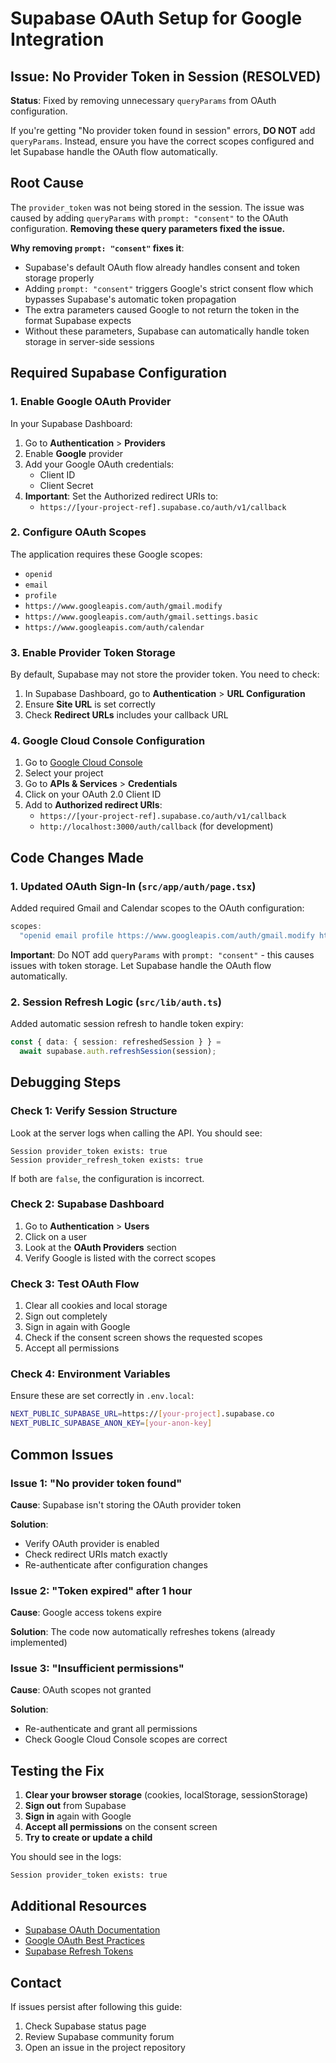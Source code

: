 # Supabase OAuth Setup for Google Integration

## Issue: No Provider Token in Session (RESOLVED)

**Status**: Fixed by removing unnecessary `queryParams` from OAuth configuration.

If you're getting "No provider token found in session" errors, **DO NOT** add `queryParams`. Instead, ensure you have the correct scopes configured and let Supabase handle the OAuth flow automatically.

## Root Cause

The `provider_token` was not being stored in the session. The issue was caused by adding `queryParams` with `prompt: "consent"` to the OAuth configuration. **Removing these query parameters fixed the issue.**

**Why removing `prompt: "consent"` fixes it**:
- Supabase's default OAuth flow already handles consent and token storage properly
- Adding `prompt: "consent"` triggers Google's strict consent flow which bypasses Supabase's automatic token propagation
- The extra parameters caused Google to not return the token in the format Supabase expects
- Without these parameters, Supabase can automatically handle token storage in server-side sessions

## Required Supabase Configuration

### 1. Enable Google OAuth Provider

In your Supabase Dashboard:
1. Go to **Authentication** > **Providers**
2. Enable **Google** provider
3. Add your Google OAuth credentials:
   - Client ID
   - Client Secret
4. **Important**: Set the Authorized redirect URIs to:
   - `https://[your-project-ref].supabase.co/auth/v1/callback`

### 2. Configure OAuth Scopes

The application requires these Google scopes:
- `openid`
- `email`
- `profile`
- `https://www.googleapis.com/auth/gmail.modify`
- `https://www.googleapis.com/auth/gmail.settings.basic`
- `https://www.googleapis.com/auth/calendar`

### 3. Enable Provider Token Storage

By default, Supabase may not store the provider token. You need to check:

1. In Supabase Dashboard, go to **Authentication** > **URL Configuration**
2. Ensure **Site URL** is set correctly
3. Check **Redirect URLs** includes your callback URL

### 4. Google Cloud Console Configuration

1. Go to [Google Cloud Console](https://console.cloud.google.com/)
2. Select your project
3. Go to **APIs & Services** > **Credentials**
4. Click on your OAuth 2.0 Client ID
5. Add to **Authorized redirect URIs**:
   - `https://[your-project-ref].supabase.co/auth/v1/callback`
   - `http://localhost:3000/auth/callback` (for development)

## Code Changes Made

### 1. Updated OAuth Sign-In (`src/app/auth/page.tsx`)

Added required Gmail and Calendar scopes to the OAuth configuration:

```typescript
scopes:
  "openid email profile https://www.googleapis.com/auth/gmail.modify https://www.googleapis.com/auth/gmail.settings.basic https://www.googleapis.com/auth/calendar"
```

**Important**: Do NOT add `queryParams` with `prompt: "consent"` - this causes issues with token storage. Let Supabase handle the OAuth flow automatically.

### 2. Session Refresh Logic (`src/lib/auth.ts`)

Added automatic session refresh to handle token expiry:

```typescript
const { data: { session: refreshedSession } } = 
  await supabase.auth.refreshSession(session);
```

## Debugging Steps

### Check 1: Verify Session Structure

Look at the server logs when calling the API. You should see:

```
Session provider_token exists: true
Session provider_refresh_token exists: true
```

If both are `false`, the configuration is incorrect.

### Check 2: Supabase Dashboard

1. Go to **Authentication** > **Users**
2. Click on a user
3. Look at the **OAuth Providers** section
4. Verify Google is listed with the correct scopes

### Check 3: Test OAuth Flow

1. Clear all cookies and local storage
2. Sign out completely
3. Sign in again with Google
4. Check if the consent screen shows the requested scopes
5. Accept all permissions

### Check 4: Environment Variables

Ensure these are set correctly in `.env.local`:

```bash
NEXT_PUBLIC_SUPABASE_URL=https://[your-project].supabase.co
NEXT_PUBLIC_SUPABASE_ANON_KEY=[your-anon-key]
```

## Common Issues

### Issue 1: "No provider token found"

**Cause**: Supabase isn't storing the OAuth provider token

**Solution**: 
- Verify OAuth provider is enabled
- Check redirect URIs match exactly
- Re-authenticate after configuration changes

### Issue 2: "Token expired" after 1 hour

**Cause**: Google access tokens expire

**Solution**: The code now automatically refreshes tokens (already implemented)

### Issue 3: "Insufficient permissions"

**Cause**: OAuth scopes not granted

**Solution**:
- Re-authenticate and grant all permissions
- Check Google Cloud Console scopes are correct

## Testing the Fix

1. **Clear your browser storage** (cookies, localStorage, sessionStorage)
2. **Sign out** from Supabase
3. **Sign in** again with Google
4. **Accept all permissions** on the consent screen
5. **Try to create or update a child**

You should see in the logs:
```
Session provider_token exists: true
```

## Additional Resources

- [Supabase OAuth Documentation](https://supabase.com/docs/guides/auth/social-login/auth-google)
- [Google OAuth Best Practices](https://developers.google.com/identity/protocols/oauth2/web-server)
- [Supabase Refresh Tokens](https://supabase.com/docs/guides/auth/refresh-tokens)

## Contact

If issues persist after following this guide:
1. Check Supabase status page
2. Review Supabase community forum
3. Open an issue in the project repository
